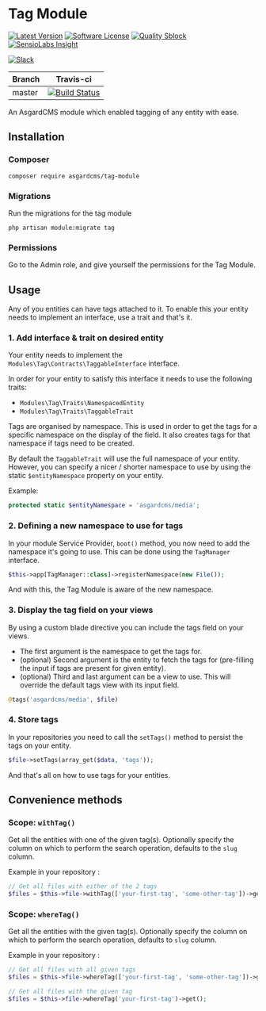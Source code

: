 # Tag Module

[![Latest Version](https://img.shields.io/github/release/asgardcms/tag.svg?style=flat-square)](https://github.com/asgardcms/tag/releases)
[![Software License](https://img.shields.io/badge/license-MIT-brightgreen.svg?style=flat-square)](LICENSE.md)
[![Quality Sblock](https://img.shields.io/scrutinizer/g/asgardcms/tag.svg?style=flat-square)](https://scrutinizer-ci.com/g/asgardcms/tag)
[![SensioLabs Insight](https://img.shields.io/sensiolabs/i/0919e4aa-8e6c-43f0-860d-7626cddaf498.svg)](https://insight.sensiolabs.com/projects/0919e4aa-8e6c-43f0-860d-7626cddaf498)


[![Slack](http://slack.asgardcms.com/badge.svg)](http://slack.asgardcms.com/)


| Branch | Travis-ci |
| ---------------- | --------------- |
| master  | [![Build Status](https://travis-ci.org/AsgardCms/Tag.svg?branch=master)](https://travis-ci.org/AsgardCms/Tag)  |


An AsgardCMS module which enabled tagging of any entity with ease.

## Installation

### Composer

```
composer require asgardcms/tag-module
```

### Migrations

Run the migrations for the tag module

```
php artisan module:migrate tag
```

### Permissions

Go to the Admin role, and give yourself the permissions for the Tag Module.


## Usage

Any of you entities can have tags attached to it. To enable this your entity needs to implement an interface, use a trait and that's it.

### 1. Add interface & trait on desired entity

Your entity needs to implement the `Modules\Tag\Contracts\TaggableInterface` interface.

In order for your entity to satisfy this interface it needs to use the following traits:

- `Modules\Tag\Traits\NamespacedEntity`
- `Modules\Tag\Traits\TaggableTrait`

Tags are organised by namespace. This is used in order to get the tags for a specific namespace on the display of the field. It also creates tags for that namespace if tags need to be created.
 
By default the `TaggableTrait` will use the full namespace of your entity. However, you can specify a nicer / shorter namespace to use by using the static `$entityNamespace` property on your entity.
 
Example:
 
``` php
protected static $entityNamespace = 'asgardcms/media';
```
 
### 2. Defining a new namespace to use for tags
 
In your module Service Provider, `boot()` method, you now need to add the namespace it's going to use. This can be done using the `TagManager` interface.

``` php
$this->app[TagManager::class]->registerNamespace(new File());
```

And with this, the Tag Module is aware of the new namespace.

### 3. Display the tag field on your views

By using a custom blade directive you can include the tags field on your views. 

- The first argument is the namespace to get the tags for.
- (optional) Second argument is the entity to fetch the tags for (pre-filling the input if tags are present for given entity).
- (optional) Third and last argument can be a view to use. This will override the default tags view with its input field.

```` php
@tags('asgardcms/media', $file)
````

### 4. Store tags

In your repositories you need to call the `setTags()` method to persist the tags on your entity.

``` php
$file->setTags(array_get($data, 'tags'));
```

And that's all on how to use tags for your entities.
 
## Convenience methods

### Scope: `withTag()`

Get all the entities with one of the given tag(s). Optionally specify the column on which to perform the search operation, defaults to the `slug` column.

Example in your repository :

``` php
// Get all files with either of the 2 tags
$files = $this->file->withTag(['your-first-tag', 'some-other-tag'])->get();
```

### Scope: `whereTag()`

Get all the entities with the given tag(s). Optionally specify the column on which to perform the search operation, defaults to `slug` column.

Example in your repository :

``` php
// Get all files with all given tags
$files = $this->file->whereTag(['your-first-tag', 'some-other-tag'])->get();

// Get all files with the given tag
$files = $this->file->whereTag('your-first-tag')->get();
```

